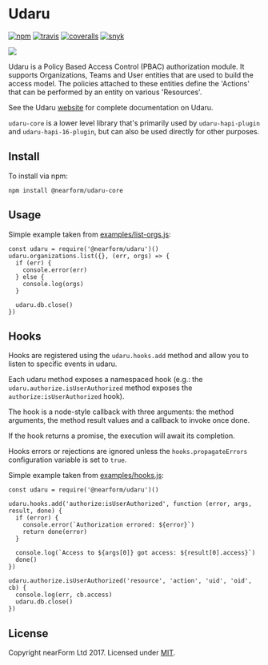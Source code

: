 # Udaru
[![npm][npm-badge]][npm-url]
[![travis][travis-badge]][travis-url]
[![coveralls][coveralls-badge]][coveralls-url]
[![snyk][snyk-badge]][snyk-url]

<img src="https://github.com/nearform/udaru/raw/master/docs/logo.jpg">

Udaru is a Policy Based Access Control (PBAC) authorization module. It supports Organizations, Teams and User entities that are used to build the access model. The policies attached to these entities define the 'Actions' that can be performed by an entity on various 'Resources'.

See the Udaru [website](https://nearform.github.io/udaru/) for complete documentation on Udaru.

`udaru-core` is a lower level library that's primarily used by `udaru-hapi-plugin` and `udaru-hapi-16-plugin`, but can also be used directly for other purposes.

## Install
To install via npm:

```
npm install @nearform/udaru-core
```

## Usage

Simple example taken from [examples/list-orgs.js](examples/list-orgs.js):

```
const udaru = require('@nearform/udaru')()
udaru.organizations.list({}, (err, orgs) => {
  if (err) {
    console.error(err)
  } else {
    console.log(orgs)
  }

  udaru.db.close()
})

```

## Hooks

Hooks are registered using the `udaru.hooks.add` method and allow you to listen to specific events in udaru.

Each udaru method exposes a namespaced hook (e.g.: the `udaru.authorize.isUserAuthorized` method exposes the `authorize:isUserAuthorized` hook).

The hook is a node-style callback with three arguments: the method arguments, the method result values and a callback to invoke once done.

If the hook returns a promise, the execution will await its completion.

Hooks errors or rejections are ignored unless the `hooks.propagateErrors` configuration variable is set to `true`.

Simple example taken from [examples/hooks.js](examples/hooks.js):

```
const udaru = require('@nearform/udaru')()

udaru.hooks.add('authorize:isUserAuthorized', function (error, args, result, done) {
  if (error) {
    console.error(`Authorization errored: ${error}`)
    return done(error)
  }

  console.log(`Access to ${args[0]} got access: ${result[0].access}`)
  done()
})

udaru.authorize.isUserAuthorized('resource', 'action', 'uid', 'oid', cb) {
  console.log(err, cb.access)
  udaru.db.close()
})
```

## License

Copyright nearForm Ltd 2017. Licensed under [MIT][license].

[license]: ./LICENSE.md
[travis-badge]: https://travis-ci.org/nearform/udaru.svg?branch=master
[travis-url]: https://travis-ci.org/nearform/udaru
[npm-badge]: https://badge.fury.io/js/%40nearform%2Fudaru-core.svg
[npm-url]: https://www.npmjs.com/package/@nearform/udaru-core
[coveralls-badge]: https://coveralls.io/repos/nearform/udaru/badge.svg?branch=master&service=github
[coveralls-url]: https://coveralls.io/github/nearform/udaru?branch=master
[snyk-badge]: https://snyk.io/test/github/nearform/udaru/badge.svg
[snyk-url]: https://snyk.io/test/github/nearform/udaru
